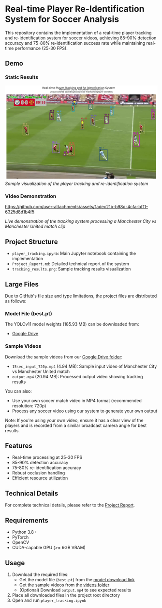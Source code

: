 # Real-time Player Re-Identification System for Soccer Analysis

This repository contains the implementation of a real-time player tracking and re-identification system for soccer videos, achieving 85-90% detection accuracy and 75-80% re-identification success rate while maintaining real-time performance (25-30 FPS).

## Demo
### Static Results
![Player Tracking Results](tracking_results.png)
*Sample visualization of the player tracking and re-identification system*

### Video Demonstration
https://github.com/user-attachments/assets/1adec21b-b98d-4cfa-bf11-6325d8d1b4f5

*Live demonstration of the tracking system processing a Manchester City vs Manchester United match clip*

## Project Structure

- `player_tracking.ipynb`: Main Jupyter notebook containing the implementation
- `Project_Report.md`: Detailed technical report of the system
- `tracking_results.png`: Sample tracking results visualization

## Large Files

Due to GitHub's file size and type limitations, the project files are distributed as follows:

### Model File (best.pt)
The YOLOv11 model weights (185.93 MB) can be downloaded from:
- [Google Drive](https://drive.google.com/file/d/1-5TOSHOSB9UXYP)

### Sample Videos
Download the sample videos from our [Google Drive folder](https://drive.google.com/drive/folders/1XEEy9NsDAIJ0XWk6N0Jmdl5NungFsgmN?usp=sharing):
- `15sec_input_720p.mp4` (4.94 MB): Sample input video of Manchester City vs Manchester United match
- `output.mp4` (20.94 MB): Processed output video showing tracking results

You can also:
- Use your own soccer match video in MP4 format (recommended resolution: 720p)
- Process any soccer video using our system to generate your own output

Note: If you're using your own video, ensure it has a clear view of the players and is recorded from a similar broadcast camera angle for best results.

## Features

- Real-time processing at 25-30 FPS
- 85-90% detection accuracy
- 75-80% re-identification accuracy
- Robust occlusion handling
- Efficient resource utilization

## Technical Details

For complete technical details, please refer to the [Project Report](Project_Report.md).

## Requirements

- Python 3.8+
- PyTorch
- OpenCV
- CUDA-capable GPU (>= 6GB VRAM)

## Usage

1. Download the required files:
   - Get the model file (`best.pt`) from the [model download link](#model-file-bestpt)
   - Get the sample videos from the [videos folder](#sample-videos)
   - (Optional) Download `output.mp4` to see expected results
2. Place all downloaded files in the project root directory
3. Open and run `player_tracking.ipynb`
